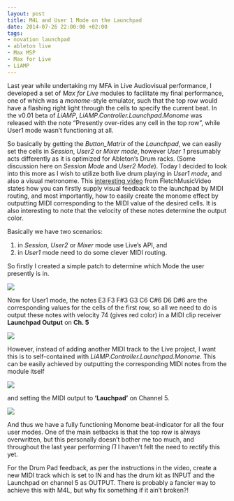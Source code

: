 ```yaml
---
layout: post
title: M4L and User 1 Mode on the Launchpad
date: 2014-07-26 22:00:00 +02:00
tags:
- novation launchpad
- ableton live
- Max MSP
- Max for Live
- LiAMP
---
```

Last year while undertaking my MFA in Live Audiovisual performance, I developed a set of *Max for Live* modules to facilitate my final performance, one of which was a *monome*-style emulator, such that the top row would have a flashing right light through the cells to specify the current beat. In the v0.01 beta of *LiAMP*, *LiAMP.Controller.Launchpad.Monome* was released with the note “Presently over-rides any cell in the top row”, while User1 mode wasn’t functioning at all.

So basically by getting the *Button_Matrix* of the *Launchpad*, we can easily set the cells in *Session*, *User2* or *Mixer mode*, however *User 1* presumably acts differently as it is optimized for Ableton’s Drum racks. (Some discussion here on *Session Mode* and *User2 Mode*). Today I decided to look into this more as I wish to utilize both live drum playing in *User1 mode*, and also a visual metronome. This [interesting video](https://www.youtube.com/watch?v=Jkvq_6Jg6UU) from FletchMusicVideo states how you can firstly supply visual feedback to the launchpad by MIDI routing, and most importantly, how to easily create the monome effect by outputting MIDI corresponding to the MIDI value of the desired cells. It is also interesting to note that the velocity of these notes determine the output color.

Basically we have two scenarios:
1. in *Session*, *User2* or *Mixer* mode use Live’s API, and
2. in *User1* mode need to do some clever MIDI routing.

So firstly I created a simple patch to determine which Mode the user presently is in.

![]({{site.url}}/assets/images/posts/2014/14-07-26/01.png)

Now for User1 mode, the notes E3 F3 F#3 G3 C6 C#6 D6 D#6 are the corresponding values for the cells of the first row, so all we need to do is output these notes with velocity 74 (gives red color) in a MIDI clip receiver **Launchpad Output** on **Ch. 5**

![]({{site.url}}/assets/images/posts/2014/14-07-26/02.png)

However, instead of adding another MIDI track to the Live project, I want this is to self-contained with *LiAMP.Controller.Launchpad.Monome*. This can be easily achieved by outputting the corresponding MIDI notes from the module itself

![]({{site.url}}/assets/images/posts/2014/14-07-26/03.png)

and setting the MIDI output to **‘Lauchpad’** on Channel 5.

![]({{site.url}}/assets/images/posts/2014/14-07-26/04.png)

And thus we have a fully functioning Monome beat-indicator for all the four user modes. One of the main setbacks is that the top row is always overwritten, but this personally doesn’t bother me too much, and throughout the last year performing *П* I haven’t felt the need to rectify this yet.

For the Drum Pad feedback, as per the instructions in the video, create a new MIDI track which is set to IN and has the drum kit as INPUT and the Launchpad on channel 5 as OUTPUT. There is probably a fancier way to achieve this with M4L, but why fix something if it ain’t broken?!
